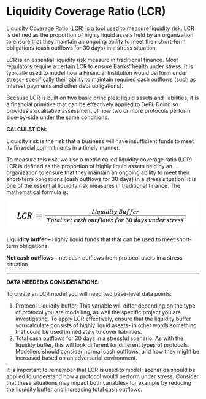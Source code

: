 # Liquidity Coverage Ratio (LCR)

Liquidity Coverage Ratio (LCR) is a tool used to measure liquidity risk. LCR is defined as the proportion of highly liquid assets held by an organization to ensure that they maintain an ongoing ability to meet their short-term obligations (cash outflows for 30 days) in a stress situation.

LCR is an essential liquidity risk measure in traditional finance. Most regulators require a certain LCR to ensure Banks' health under stress. It is typically used to model how a Financial Institution would perform under stress- specifically their ability to maintain required cash outflows (such as interest payments and other debt obligations).

Because LCR is built on two basic principles: liquid assets and liabilities, it is a financial primitive that can be effectively applied to DeFi. Doing so provides a qualitative assessment of how two or more protocols perform side-by-side under the same conditions.



**CALCULATION:**

Liquidity risk is the risk that a business will have insufficient funds to meet its financial commitments in a timely manner.&#x20;

To measure this risk, we use a metric called liquidity coverage ratio (LCR). LCR is defined as the proportion of highly liquid assets held by an organization to ensure that they maintain an ongoing ability to meet their short-term obligations (cash outflows for 30 days) in a stress situation. It is one of the essential liquidity risk measures in traditional finance. The mathematical formula is:

![](<../.gitbook/assets/LCR calculation.png>)

**Liquidity buffer –** Highly liquid funds that that can be used to meet short-term obligations

**Net cash outflows -** net cash outflows from protocol users in a stress situation

****

**DATA NEEDED & CONSIDERATIONS:**&#x20;

To create an LCR model you will need two base-level data points:

1. Protocol Liquidity buffer: This variable will differ depending on the type of protocol you are modelling, as well the specific project you are investigating. To apply LCR effectively, ensure that the liquidity buffer you calculate consists of highly liquid assets- in other words something that could be used immediately to cover liabilities.
2. Total cash outflows for 30 days in a stressful scenario. As with the liquidity buffer, this will look different for different types of protocols. Modellers should consider normal cash outflows, and how they might be increased based on an adversarial environment.

It is important to remember that LCR is used to model; scenarios should be applied to understand how a protocol would perform under stress. Consider that these situations may impact both variables- for example by reducing the liquidity buffer and increasing total cash outflows.
